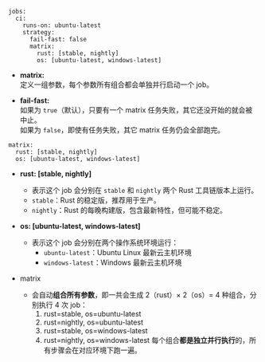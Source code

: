 ```
jobs:
  ci:
    runs-on: ubuntu-latest
    strategy:
      fail-fast: false
      matrix:
        rust: [stable, nightly]
        os: [ubuntu-latest, windows-latest]
```

- **matrix:**  
    定义一组参数，每个参数所有组合都会单独并行启动一个 job。
    
- **fail-fast:**  
    如果为 `true`（默认），只要有一个 matrix 任务失败，其它还没开始的就会被中止。  
    如果为 `false`，即使有任务失败，其它 matrix 任务仍会全部跑完。

```
matrix:
  rust: [stable, nightly]
  os: [ubuntu-latest, windows-latest]
```
- **rust: [stable, nightly]**
    
    - 表示这个 job 会分别在 `stable` 和 `nightly` 两个 Rust 工具链版本上运行。
    - `stable`：Rust 的稳定版，推荐用于生产。
    - `nightly`：Rust 的每晚构建版，包含最新特性，但可能不稳定。
- **os: [ubuntu-latest, windows-latest]**
    
    - 表示这个 job 会分别在两个操作系统环境运行：
        - `ubuntu-latest`：Ubuntu Linux 最新云主机环境
        - `windows-latest`：Windows 最新云主机环境
- matrix 
	- 会自动**组合所有参数**，即一共会生成 2（rust）× 2（os）= 4 种组合，分别执行 4 次 job：
		1. rust=stable, os=ubuntu-latest
		2. rust=nightly, os=ubuntu-latest
		3. rust=stable, os=windows-latest
		4. rust=nightly, os=windows-latest
每个组合**都是独立并行执行**的，所有步骤会在对应环境下跑一遍。